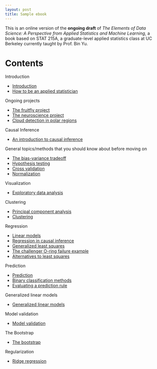 ```yaml
---
layout: post
title: Sample ebook
---
```


This is an online version of the **ongoing draft** of *The Elements of Data Science: A Perspective from Applied Statistics and Machine Learning*, a book based on STAT 215A, a graduate-level applied statistics class at UC Berkeley currently taught by Prof. Bin Yu.



# Contents #

Introduction

* [Introduction][intro]
* [How to be an applied statistician][how]


Ongoing projects

* [The fruitfly project][fly]
* [The neuroscience project][neuro]
* [Cloud detection in polar regions][cloud]


Causal Inference

* [An introduction to causal inference][causal]


General topics/methods that you should know about before moving on

* [The bias-variance tradeoff][trade]
* [Hypothesis testing][test]
* [Cross validation][cv]
* [Normalization][norm]


Visualization

* [Exploratory data analysis][eda]


Clustering

* [Principal component analysis][pca]
* [Clustering][clust]



Regression

* [Linear models][lin]
* [Regression in causal inference][causalreg]
* [Generalized least squares][gls]
* [The challenger O-ring failure example][oring]
* [Alternatives to least squares][mest]

Prediction

* [Prediction][pred]
* [Binary classification methods][class]
* [Evaluating a prediction rule][eval]


Generalized linear models

* [Generalized linear models][glms]

Model validation

* [Model validation][valid]

The Bootstrap

* [The bootstrap][boot]


Regularization

* [Ridge regression][ridge]


[intro]: 0-introduction.html 
[how]: 1-philosophy.html
[fly]: 2-fruitfly.html 
[causal]: 3-causal.html
[eda]: 4-eda.html 
[trade]: 5-tradeoff.html
[test]: 6-testing.html
[cv]: 7-cv.html
[lin]: 8-linear.html
[neuro]: 9-neuro.html
[norm]: 10-normalization.html
[pca]: 11-pca.html
[clust]: 12-clust.html
[pred]: 13-pred.html
[valid]: 14-valid.html
[causalreg]: 15-causalreg.html
[gls]: 16-gls.html
[oring]: 17-oring.html
[mest]: 18-mest.html
[glms]: 19-glms.html
[cloud]: 20-clouds.html
[eval]: 21-evaluation.html
[class]: 22-classification.html
[boot]: 23-bootstrap.html
[ridge]: 24-ridge.html